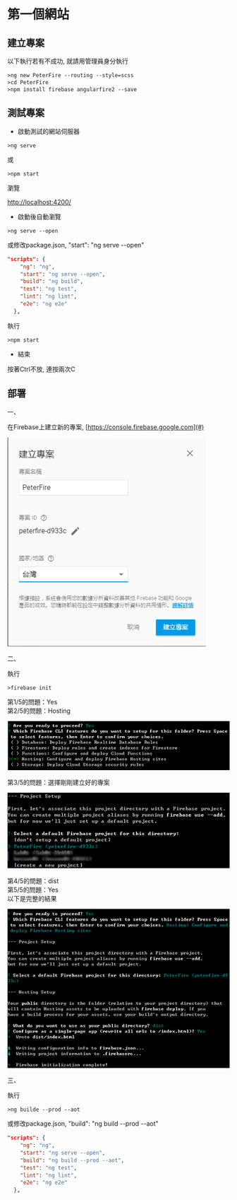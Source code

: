 # 第一個網站

## 建立專案

以下執行若有不成功, 就請用管理員身分執行

```
>ng new PeterFire --routing --style=scss
>cd PeterFire
>npm install firebase angularfire2 --save
```

## 測試專案

* 啟動測試的網站伺服器

```
>ng serve
```

或

```
>npm start
```

瀏覽

[http://localhost:4200/](http://localhost:4200/)

* 啟動後自動瀏覽

```
>ng serve --open
```

或修改package.json, "start": "ng serve --open"

```json
"scripts": {
    "ng": "ng",
    "start": "ng serve --open",
    "build": "ng build",
    "test": "ng test",
    "lint": "ng lint",
    "e2e": "ng e2e"
  },
```

執行

```
>npm start
```

* 結束

按著Ctrl不放, 連按兩次C

## 部署

一、

在Firebase上建立新的專案, [https://console.firebase.google.com](#)

![](/assets/import.png)

二、

執行

```
>firebase init
```

第1/5的問題：Yes  
第2/5的問題：Hosting

![](/assets/import1.png)

第3/5的問題：選擇剛剛建立好的專案

![](/assets/import4.png)

第4/5的問題：dist  
第5/5的問題：Yes  
以下是完整的結果

![](/assets/import5.png)

三、

執行

```
>ng builde --prod --aot
```

或修改package.json, "build": "ng build --prod --aot"

```json
"scripts": {
    "ng": "ng",
    "start": "ng serve --open",
    "build": "ng build --prod --aot",
    "test": "ng test",
    "lint": "ng lint",
    "e2e": "ng e2e"
  },
```



